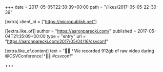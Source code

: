 +++
date = 2017-05-05T22:30:39+00:00
path = "/likes/2017-05-05-22-30-39"

[extra]
client_id = ["https://micropublish.net"]

[[extra.like_of]]
author = "https://aaronparecki.com/"
published = 2017-05-04T21:35:09+00:00
type = "entry"
url = "https://aaronparecki.com/2017/05/04/16/csvconf"

[extra.like_of.content]
text = "🎥🎉 ❜ We recorded 912gb of raw video during @CSVConference! ❜🎉🎥 #csvconf"

+++

